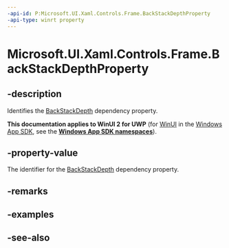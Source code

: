 ```yaml
---
-api-id: P:Microsoft.UI.Xaml.Controls.Frame.BackStackDepthProperty
-api-type: winrt property
---
```


<!-- Property syntax
public Windows.UI.Xaml.DependencyProperty BackStackDepthProperty { get; }
-->

# Microsoft.UI.Xaml.Controls.Frame.BackStackDepthProperty

## -description
Identifies the [BackStackDepth](frame_backstackdepth.md) dependency property.

**This documentation applies to WinUI 2 for UWP** (for [WinUI](/windows/apps/winui/winui3/) in the [Windows App SDK](/windows/apps/windows-app-sdk/), see the **[Windows App SDK namespaces](/windows/windows-app-sdk/api/winrt/)**).

## -property-value
The identifier for the [BackStackDepth](frame_backstackdepth.md) dependency property.

## -remarks

## -examples

## -see-also
